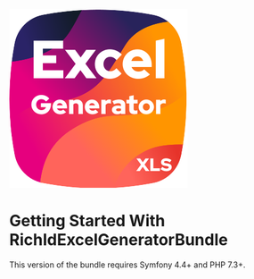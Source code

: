![Test Image 1](.github/excel-generator-bundle.svg)

Getting Started With RichIdExcelGeneratorBundle
=======================================

This version of the bundle requires Symfony 4.4+ and PHP 7.3+.
